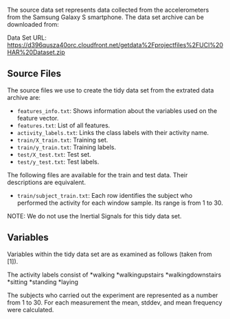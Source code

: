 The source data set represents data collected from the accelerometers from the Samsung Galaxy S smartphone. The data set archive can be downloaded from:

Data Set URL: https://d396qusza40orc.cloudfront.net/getdata%2Fprojectfiles%2FUCI%20HAR%20Dataset.zip

## Source Files

The source files we use to create the tidy data set from the extrated data archive are:

* `features_info.txt`: Shows information about the variables used on the feature vector.
* `features.txt`: List of all features.
* `activity_labels.txt`: Links the class labels with their activity name.
* `train/X_train.txt`: Training set.
* `train/y_train.txt`: Training labels.
* `test/X_test.txt`: Test set.
* `test/y_test.txt`: Test labels.

The following files are available for the train and test data. Their descriptions are equivalent.

* `train/subject_train.txt`: Each row identifies the subject who performed the activity for each window sample. Its range is from 1 to 30.

NOTE: We do not use the Inertial Signals for this tidy data set.

## Variables

Variables within the tidy data set are as examined as follows (taken from [1]).

The activity labels consist of 
*walking
*walkingupstairs
*walkingdownstairs
*sitting
*standing
*laying

The subjects who carried out the experiment are represented as a number from 1 to 30. For each measurement the mean, stddev, and mean frequency were calculated.

